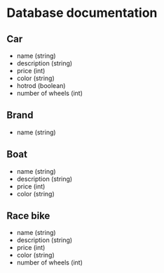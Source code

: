 # Database documentation

## Car 

* name (string)
* description (string)
* price (int)
* color (string)
* hotrod (boolean)
* number of wheels (int)

## Brand
* name (string)

## Boat
* name (string)
* description (string)
* price (int)
* color (string)

## Race bike
* name (string)
* description (string)
* price (int)
* color (string)
* number of wheels (int)
